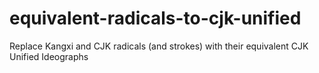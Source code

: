 # equivalent-radicals-to-cjk-unified
Replace Kangxi and CJK radicals (and strokes) with their equivalent CJK Unified Ideographs
